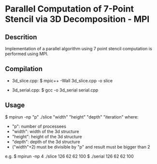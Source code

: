 # Parallel Computation of 7-Point Stencil via 3D Decomposition - MPI

## Descrition

Implementation of a parallel algorithm using 7 point stencil computation is performed using MPI.

## Compilation

- 3d_slice.cpp:		$ mpic++ -Wall 3d_slice.cpp -o slice

- 3d_serial.cpp:	$ gcc -o 3d_serial serial.cpp

## Usage

$ mpirun -np "p" ./slice "width" "height" "depth" "iteration"
where: 
- "p": number of processees
- "width": width of the 3d structure
- "height": height of the 3d structure
- "depth": depth of the 3d structure
- ("width"+2) must be divisible by "p" and result must be bigger than 2

e.g. $ mpirun -np 4 ./slice 126 62 62 100
	 $ ./serial 126 62 62 100